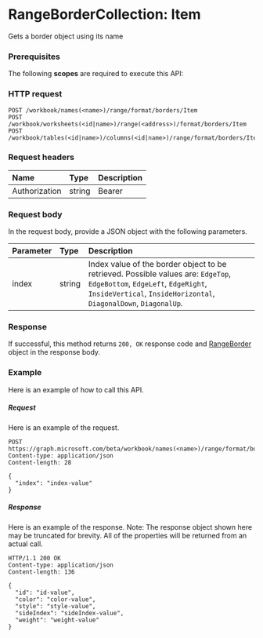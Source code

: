 # RangeBorderCollection: Item

Gets a border object using its name
### Prerequisites
The following **scopes** are required to execute this API: 
### HTTP request
<!-- { "blockType": "ignored" } -->
```http
POST /workbook/names(<name>)/range/format/borders/Item
POST /workbook/worksheets(<id|name>)/range(<address>)/format/borders/Item
POST /workbook/tables(<id|name>)/columns(<id|name>)/range/format/borders/Item

```
### Request headers
| Name       | Type | Description|
|:---------------|:--------|:----------|
| Authorization  | string  | Bearer <code>|

### Request body
In the request body, provide a JSON object with the following parameters.

| Parameter	   | Type	|Description|
|:---------------|:--------|:----------|
|index|string|Index value of the border object to be retrieved.  Possible values are: `EdgeTop`, `EdgeBottom`, `EdgeLeft`, `EdgeRight`, `InsideVertical`, `InsideHorizontal`, `DiagonalDown`, `DiagonalUp`.|

### Response
If successful, this method returns `200, OK` response code and [RangeBorder](../resources/rangeborder.md) object in the response body.

### Example
Here is an example of how to call this API.
##### Request
Here is an example of the request.
<!-- {
  "blockType": "request",
  "name": "rangebordercollection_item"
}-->
```http
POST https://graph.microsoft.com/beta/workbook/names(<name>)/range/format/borders/Item
Content-type: application/json
Content-length: 28

{
  "index": "index-value"
}
```

##### Response
Here is an example of the response. Note: The response object shown here may be truncated for brevity. All of the properties will be returned from an actual call.
<!-- {
  "blockType": "response",
  "truncated": true,
  "@odata.type": "microsoft.graph.rangeborder"
} -->
```http
HTTP/1.1 200 OK
Content-type: application/json
Content-length: 136

{
  "id": "id-value",
  "color": "color-value",
  "style": "style-value",
  "sideIndex": "sideIndex-value",
  "weight": "weight-value"
}
```

<!-- uuid: 8fcb5dbc-d5aa-4681-8e31-b001d5168d79
2015-10-25 14:57:30 UTC -->
<!-- {
  "type": "#page.annotation",
  "description": "RangeBorderCollection: Item",
  "keywords": "",
  "section": "documentation",
  "tocPath": ""
}-->